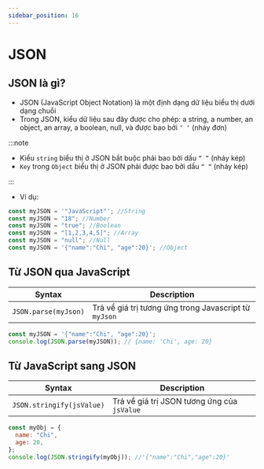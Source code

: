 ```yaml
---
sidebar_position: 16
---
```


# JSON

## JSON là gì?

- JSON (JavaScript Object Notation) là một định dạng dữ liệu biểu thị dưới dạng chuỗi
- Trong JSON, kiểu dữ liệu sau đây được cho phép: a string, a number, an object, an array, a boolean, null, và được bao bởi `‘ ‘` (nháy đơn)

:::note

- Kiểu `string` biểu thị ở JSON bắt buộc phải bao bởi dấu `“ ”` (nháy kép)
- `Key` trong `Object` biểu thị ở JSON phải được bao bởi dấu `“ “` (nháy kép)

:::

- Ví dụ:

```js
const myJSON = '"JavaScript"'; //String
const myJSON = "18"; //Number
const myJSON = "true"; //Boolean
const myJSON = "[1,2,3,4,5]"; //Array
const myJSON = "null"; //Null
const myJSON = '{"name":"Chi", "age":20}'; //Object
```

## Từ JSON qua JavaScript

| Syntax               | Description                                           |
| -------------------- | ----------------------------------------------------- |
| `JSON.parse(myJson)` | Trả về giá trị tương ứng trong Javascript từ `myJson` |

```js
const myJSON = '{"name":"Chi", "age":20}';
console.log(JSON.parse(myJSON)); // {name: 'Chi', age: 20}
```

## Từ JavaScript sang JSON

| Syntax                    | Description                                 |
| ------------------------- | ------------------------------------------- |
| `JSON.stringify(jsValue)` | Trả về giá trị JSON tương ứng của `jsValue` |

```js
const myObj = {
  name: "Chi",
  age: 20,
};
console.log(JSON.stringify(myObj)); //'{"name":"Chi","age":20}'
```
